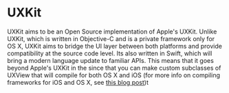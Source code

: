 # UXKit
UXKit aims to be an Open Source implementation of Apple's UXKit. Unlike UXKit, which is written in Objective-C and is a private framework only for OS X, UXKit aims to bridge the UI layer between both platforms and provide compatibility at the source code level. Its also written in Swift, which will bring a modern language update to familiar APIs. This means that it goes beyond Apple's UXKit in the since that you can make custom subclasses of UXView that will compile for both OS X and iOS (for more info on compiling frameworks for iOS and OS X, see [this blog post](http://colemancda.github.io/programming/2015/02/11/universal-ios-osx-framework/))t


